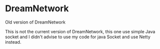 # DreamNetwork
Old version of DreamNetwork

This is not the current version of DreamNetwork, this one use simple Java socket and I didn't advise to use my code for java Socket and use Netty instead.
